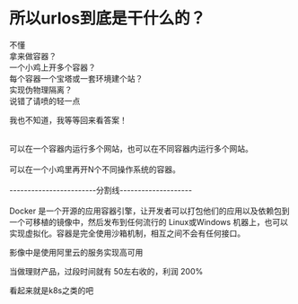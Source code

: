 # 所以urlos到底是干什么的？


不懂<br />
拿来做容器？<br />
一个小鸡上开多个容器？<br />
每个容器一个宝塔或一套环境建个站？<br />
实现伪物理隔离？<br />
说错了请喷的轻一点<br />


我也不知道，我等等回来看答案！<br />
<br />
<img src="static/image/smiley/default/lol.gif" smilieid="12" border="0" alt="" /><img src="static/image/smiley/default/lol.gif" smilieid="12" border="0" alt="" /><img src="static/image/smiley/default/lol.gif" smilieid="12" border="0" alt="" />

可以在一个容器内运行多个网站，也可以在不同容器内运行多个网站。<br />
<br />
可以在一个小鸡里再开N个不同操作系统的容器。<br />
<br />
------------------------分割线--------------------<br />
<br />
Docker 是一个开源的应用容器引擎，让开发者可以打包他们的应用以及依赖包到一个可移植的镜像中，然后发布到任何流行的 Linux或Windows 机器上，也可以实现虚拟化。容器是完全使用沙箱机制，相互之间不会有任何接口。

影像中是使用阿里云的服务实现高可用

当做理财产品，过段时间就有 50左右收的，利润 200%

看起来就是k8s之类的吧
